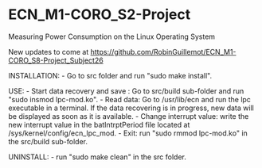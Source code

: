 # ECN_M1-CORO_S2-Project
Measuring Power Consumption on the Linux Operating System

New updates to come at https://github.com/RobinGuillemot/ECN_M1-CORO_S8-Project_Subject26

INSTALLATION:
	- Go to src folder and run "sudo make install".
	
USE:
	- Start data recovery and save : Go to src/build sub-folder and run "sudo insmod lpc-mod.ko".
	- Read data: Go to /usr/lib/ecn and run the lpc executable in a terminal. If the data recovering is in 
	progress, new data will be displayed as soon as it is available.
	- Change interrupt value: write the new interrupt value in the batIntrptPeriod file located at /sys/kernel/config/ecn_lpc_mod.
	- Exit: run "sudo rmmod lpc-mod.ko" in the src/build sub-folder.
	
UNINSTALL:
	- run "sudo make clean" in the src folder.
